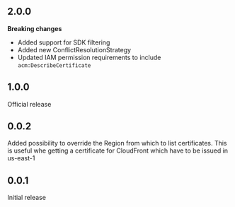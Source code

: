 ## 2.0.0
**Breaking changes**

* Added support for SDK filtering
* Added new ConflictResolutionStrategy
* Updated IAM permission requirements to include `acm:DescribeCertificate`

## 1.0.0
Official release

## 0.0.2
Added possibility to override the Region from which to list certificates.
This is useful whe getting a certificate for CloudFront which have to be issued in us-east-1
## 0.0.1
Initial release
